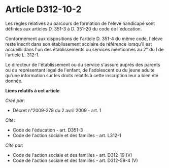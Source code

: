 # Article D312-10-2

Les règles relatives au parcours de formation de l'élève handicapé sont définies aux articles D. 351-3 à D. 351-20 du code de
l'éducation. 

Conformément aux dispositions de l'article D. 351-4 du même code, l'élève reste inscrit dans son établissement scolaire de
référence lorsqu'il est accueilli dans l'un des établissements ou services mentionnés au 2° du I de l'article L. 312-1. 

Le directeur de l'établissement ou du service s'assure auprès des parents ou du représentant légal de l'enfant, de
l'adolescent ou du jeune adulte qu'une information sur les droits relatifs à cette inscription leur a bien été donnée.

**Liens relatifs à cet article**

_Créé par_:

  - Décret n°2009-378 du 2 avril 2009 - art. 1

_Cite_:

  - Code de l'éducation - art. D351-3
  - Code de l'action sociale et des familles - art. L312-1

_Cité par_:

  - Code de l'action sociale et des familles - art. D312-19 (V)
  - Code de l'action sociale et des familles - art. D312-59-4 (V)
